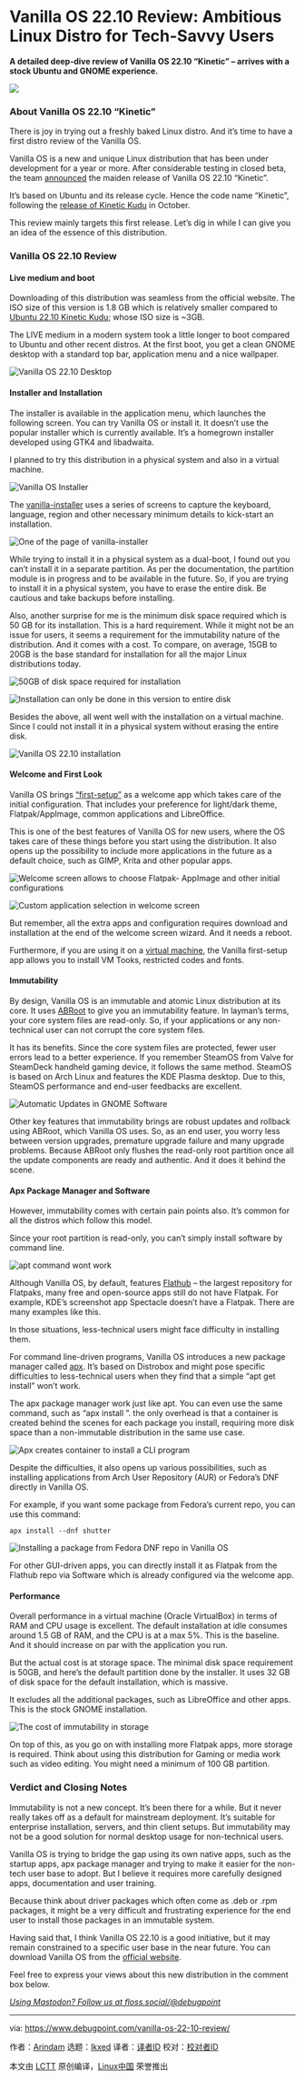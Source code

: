 [#]: subject: "Vanilla OS 22.10 Review: Ambitious Linux Distro for Tech-Savvy Users"
[#]: via: "https://www.debugpoint.com/vanilla-os-22-10-review/"
[#]: author: "Arindam https://www.debugpoint.com/author/admin1/"
[#]: collector: "lkxed"
[#]: translator: " "
[#]: reviewer: " "
[#]: publisher: " "
[#]: url: " "

Vanilla OS 22.10 Review: Ambitious Linux Distro for Tech-Savvy Users
======

**A detailed deep-dive review of Vanilla OS 22.10 “Kinetic” – arrives with a stock Ubuntu and GNOME experience.**

![][1]

### About Vanilla OS 22.10 “Kinetic”

There is joy in trying out a freshly baked Linux distro. And it’s time to have a first distro review of the Vanilla OS.

Vanilla OS is a new and unique Linux distribution that has been under development for a year or more. After considerable testing in closed beta, the team [announced][2] the maiden release of Vanilla OS 22.10 “Kinetic”.

It’s based on Ubuntu and its release cycle. Hence the code name “Kinetic”, following the [release of Kinetic Kudu][3] in October.

This review mainly targets this first release. Let’s dig in while I can give you an idea of the essence of this distribution.

### Vanilla OS 22.10 Review

#### Live medium and boot

Downloading of this distribution was seamless from the official website. The ISO size of this version is 1.8 GB which is relatively smaller compared to [Ubuntu 22.10 Kinetic Kudu][4]; whose ISO size is ~3GB.

The LIVE medium in a modern system took a little longer to boot compared to Ubuntu and other recent distros. At the first boot, you get a clean GNOME desktop with a standard top bar, application menu and a nice wallpaper.

![Vanilla OS 22.10 Desktop][5]

#### Installer and Installation

The installer is available in the application menu, which launches the following screen. You can try Vanilla OS or install it. It doesn’t use the popular installer which is currently available. It’s a homegrown installer developed using GTK4 and libadwaita.

I planned to try this distribution in a physical system and also in a virtual machine.

![Vanilla OS Installer][6]

The [vanilla-installer][7] uses a series of screens to capture the keyboard, language, region and other necessary minimum details to kick-start an installation.

![One of the page of vanilla-installer][8]

While trying to install it in a physical system as a dual-boot, I found out you can’t install it in a separate partition. As per the documentation, the partition module is in progress and to be available in the future. So, if you are trying to install it in a physical system, you have to erase the entire disk. Be cautious and take backups before installing.

Also, another surprise for me is the minimum disk space required which is 50 GB for its installation. This is a hard requirement. While it might not be an issue for users, it seems a requirement for the immutability nature of the distribution. And it comes with a cost. To compare, on average, 15GB to 20GB is the base standard for installation for all the major Linux distributions today.

![50GB of disk space required for installation][9]

![Installation can only be done in this version to entire disk][10]

Besides the above, all went well with the installation on a virtual machine. Since I could not install it in a physical system without erasing the entire disk.

![Vanilla OS 22.10 installation][11]

#### Welcome and First Look

Vanilla OS brings [“first-setup”][12] as a welcome app which takes care of the initial configuration. That includes your preference for light/dark theme, Flatpak/AppImage, common applications and LibreOffice.

This is one of the best features of Vanilla OS for new users, where the OS takes care of these things before you start using the distribution. It also opens up the possibility to include more applications in the future as a default choice, such as GIMP, Krita and other popular apps.

![Welcome screen allows to choose Flatpak- AppImage and other initial configurations][13]

![Custom application selection in welcome screen][14]

But remember, all the extra apps and configuration requires download and installation at the end of the welcome screen wizard. And it needs a reboot.

Furthermore, if you are using it on a [virtual machine][15], the Vanilla first-setup app allows you to install VM Tooks, restricted codes and fonts.

#### Immutability

By design, Vanilla OS is an immutable and atomic Linux distribution at its core. It uses [ABRoot][16] to give you an immutability feature. In layman’s terms, your core system files are read-only. So, if your applications or any non-technical user can not corrupt the core system files.

It has its benefits. Since the core system files are protected, fewer user errors lead to a better experience. If you remember SteamOS from Valve for SteamDeck handheld gaming device, it follows the same method. SteamOS is based on Arch Linux and features the KDE Plasma desktop. Due to this, SteamOS performance and end-user feedbacks are excellent.

![Automatic Updates in GNOME Software][17]

Other key features that immutability brings are robust updates and rollback using ABRoot, which Vanilla OS uses. So, as an end user, you worry less between version upgrades, premature upgrade failure and many upgrade problems. Because ABRoot only flushes the read-only root partition once all the update components are ready and authentic. And it does it behind the scene.

#### Apx Package Manager and Software

However, immutability comes with certain pain points also. It’s common for all the distros which follow this model.

Since your root partition is read-only, you can’t simply install software by command line.

![apt command wont work][18]

Although Vanilla OS, by default, features [Flathub][19] – the largest repository for Flatpaks, many free and open-source apps still do not have Flatpak. For example, KDE’s screenshot app Spectacle doesn’t have a Flatpak. There are many examples like this.

In those situations, less-technical users might face difficulty in installing them.

For command line-driven programs, Vanilla OS introduces a new package manager called [apx][20]. It’s based on Distrobox and might pose specific difficulties to less-technical users when they find that a simple “apt get install” won’t work.

The apx package manager work just like apt. You can even use the same command, such as “apx install <name>”. the only overhead is that a container is created behind the scenes for each package you install, requiring more disk space than a non-immutable distribution in the same use case.

![Apx creates container to install a CLI program][21]

Despite the difficulties, it also opens up various possibilities, such as installing applications from Arch User Repository (AUR) or Fedora’s DNF directly in Vanilla OS.

For example, if you want some package from Fedora’s current repo, you can use this command:

```
apx install --dnf shutter
```

![Installing a package from Fedora DNF repo in Vanilla OS][22]

For other GUI-driven apps, you can directly install it as Flatpak from the Flathub repo via Software which is already configured via the welcome app.

#### Performance

Overall performance in a virtual machine (Oracle VirtualBox) in terms of RAM and CPU usage is excellent. The default installation at idle consumes around 1.5 GB of RAM, and the CPU is at a max 5%. This is the baseline. And it should increase on par with the application you run.

But the actual cost is at storage space. The minimal disk space requirement is 50GB, and here’s the default partition done by the installer. It uses 32 GB of disk space for the default installation, which is massive.

It excludes all the additional packages, such as LibreOffice and other apps. This is the stock GNOME installation.

![The cost of immutability in storage][23]

On top of this, as you go on with installing more Flatpak apps, more storage is required. Think about using this distribution for Gaming or media work such as video editing. You might need a minimum of 100 GB partition.

### Verdict and Closing Notes

Immutability is not a new concept. It’s been there for a while. But it never really takes off as a default for mainstream deployment. It’s suitable for enterprise installation, servers, and thin client setups. But immutability may not be a good solution for normal desktop usage for non-technical users.

Vanilla OS is trying to bridge the gap using its own native apps, such as the startup apps, apx package manager and trying to make it easier for the non-tech user base to adopt. But I believe it requires more carefully designed apps, documentation and user training.

Because think about driver packages which often come as .deb or .rpm packages, it might be a very difficult and frustrating experience for the end user to install those packages in an immutable system.

Having said that, I think Vanilla OS 22.10 is a good initiative, but it may remain constrained to a specific user base in the near future. You can download Vanilla OS from the [official website][24].

Feel free to express your views about this new distribution in the comment box below.

[_Using Mastodon? Follow us at floss.social/@debugpoint_][25]

--------------------------------------------------------------------------------

via: https://www.debugpoint.com/vanilla-os-22-10-review/

作者：[Arindam][a]
选题：[lkxed][b]
译者：[译者ID](https://github.com/译者ID)
校对：[校对者ID](https://github.com/校对者ID)

本文由 [LCTT](https://github.com/LCTT/TranslateProject) 原创编译，[Linux中国](https://linux.cn/) 荣誉推出

[a]: https://www.debugpoint.com/author/admin1/
[b]: https://github.com/lkxed
[1]: https://www.debugpoint.com/wp-content/uploads/2023/01/van1head.jpg
[2]: https://debugpointnews.com/vanilla-os-22-10/
[3]: https://debugpointnews.com/ubuntu-22-10-release/
[4]: https://www.debugpoint.com/ubuntu-22-10/
[5]: https://www.debugpoint.com/wp-content/uploads/2023/01/Vanilla-OS-22.10-Desktop.jpg
[6]: https://www.debugpoint.com/wp-content/uploads/2023/01/Vanilla-OS-Installer.jpg
[7]: https://github.com/Vanilla-OS/vanilla-installer
[8]: https://www.debugpoint.com/wp-content/uploads/2023/01/One-of-the-page-of-vanilla-installer.jpg
[9]: https://www.debugpoint.com/wp-content/uploads/2023/01/50GB-of-disk-space-required-for-installation.jpg
[10]: https://www.debugpoint.com/wp-content/uploads/2023/01/Installation-can-only-be-done-in-this-version-to-entire-disk.jpg
[11]: https://www.debugpoint.com/wp-content/uploads/2023/01/Vanilla-OS-22.10-installation.jpg
[12]: https://github.com/Vanilla-OS/first-setup
[13]: https://www.debugpoint.com/wp-content/uploads/2023/01/Welcome-screen-allows-to-choose-Flatpak-AppImage-and-other-initial-configurations.jpg
[14]: https://www.debugpoint.com/wp-content/uploads/2023/01/Custom-application-selection-in-welcome-screen.jpg
[15]: https://www.debugpoint.com/tag/virtual-machine
[16]: https://github.com/Vanilla-OS/ABRoot
[17]: https://www.debugpoint.com/wp-content/uploads/2023/01/Automatic-Updates-in-GNOME-Software.jpg
[18]: https://www.debugpoint.com/wp-content/uploads/2023/01/apt-command-wont-work.jpg
[19]: https://www.debugpoint.com/how-to-install-flatpak-apps-ubuntu-linux/
[20]: https://github.com/Vanilla-OS/apx
[21]: https://www.debugpoint.com/wp-content/uploads/2023/01/Apx-creates-container-to-install-a-CLI-program.jpg
[22]: https://www.debugpoint.com/wp-content/uploads/2023/01/Installing-a-package-from-Fedora-DNF-repo-in-Vanilla-OS.jpg
[23]: https://www.debugpoint.com/wp-content/uploads/2023/01/The-cost-of-immutability-in-storage.jpg
[24]: https://github.com/Vanilla-OS/os/releases
[25]: https://floss.social/@debugpoint
